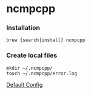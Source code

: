 # ncmpcpp

### Installation

```
brew {search|install} ncmpcpp
```

### Create local files

```
mkdir ~/.ncmpcpp/
touch ~/.ncmpcpp/error.log
```

[Default Config](https://github.com/ncmpcpp/ncmpcpp/blob/master/doc/config)
